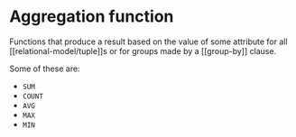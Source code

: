 # Aggregation function
Functions that produce a result based on the value of some attribute for all [[relational-model/tuple]]s or for groups made by a [[group-by]] clause.

Some of these are:

* `SUM`
* `COUNT`
* `AVG`
* `MAX`
* `MIN`
